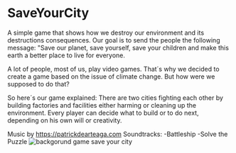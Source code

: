 # SaveYourCity
A simple game that shows how we destroy our environment and its destructions consequences.
Our goal is to send the people the following message:
"Save our planet, save yourself, save your children and make this earth a better place to live for everyone.

A lot of people, most of us, play video games. That´s why we decided to create a game based on the issue of climate change. But how were we
supposed to do that?

So here´s our game explained:
  There are two cities fighting each other by building factories and facilities either harming or cleaning up the environment.
  Every player can decide what to build or to do next, depending on his own will or creativity.
  
  Music by https://patrickdearteaga.com
    Soundtracks: 
      -Battleship
      -Solve the Puzzle
![backgorund game save your city](https://user-images.githubusercontent.com/54740041/64067153-2a2d1f80-cc24-11e9-9f36-83a49230827b.png)
